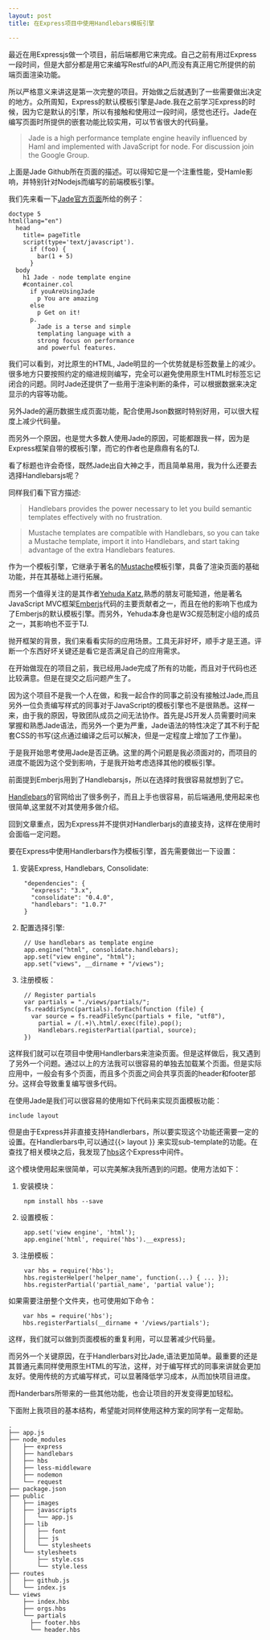 ```yaml
---
layout: post
title: 在Express项目中使用Handlebars模板引擎

---
```


最近在用Expressjs做一个项目，前后端都用它来完成。自己之前有用过Express一段时间，但是大部分都是用它来编写Restful的API,而没有真正用它所提供的前端页面渲染功能。

所以严格意义来讲这是第一次完整的项目。开始做之后就遇到了一些需要做出决定的地方。众所周知，Express的默认模板引擎是Jade.我在之前学习Express的时候，因为它是默认的引擎，所以有接触和使用过一段时间，感觉也还行。Jade在编写页面时所提供的嵌套功能比较实用，可以节省很大的代码量。

> Jade is a high performance template engine heavily influenced by Haml and implemented with JavaScript for node. For discussion join the Google Group.

上面是Jade Github所在页面的描述。可以得知它是一个注重性能，受Hamle影响，并特别针对Nodejs而编写的前端模板引擎。

我们先来看一下[Jade官方页面](http://jade-lang.com/)所给的例子：

    doctype 5
    html(lang="en")
      head
        title= pageTitle
        script(type='text/javascript').
          if (foo) {
            bar(1 + 5)
          }
      body
        h1 Jade - node template engine
        #container.col
          if youAreUsingJade
            p You are amazing
          else
            p Get on it!
          p.
            Jade is a terse and simple
            templating language with a
            strong focus on performance
            and powerful features.

我们可以看到，对比原生的HTML, Jade明显的一个优势就是标签数量上的减少。很多地方只要按照约定的缩进规则编写，完全可以避免使用原生HTML时标签忘记闭合的问题。同时Jade还提供了一些用于渲染判断的条件，可以根据数据来决定显示的内容等功能。

另外Jade的遍历数据生成页面功能，配合使用Json数据时特别好用，可以很大程度上减少代码量。

而另外一个原因，也是觉大多数人使用Jade的原因，可能都跟我一样，因为是Express框架自带的模板引擎，而它的作者也是鼎鼎有名的TJ.

看了标题也许会奇怪，既然Jade出自大神之手，而且简单易用，我为什么还要去选择Handlebarsjs呢？

同样我们看下官方描述:

> Handlebars provides the power necessary to let you build semantic templates effectively with no frustration.

> Mustache templates are compatible with Handlebars, so you can take a Mustache template, import it into Handlebars, and start taking advantage of the extra Handlebars features.

作为一个模板引擎，它继承于著名的[Mustache](http://mustache.github.io/)模板引擎，具备了渲染页面的基础功能，并在其基础上进行拓展。

而另一个值得关注的是其作者[Yehuda Katz](https://github.com/wycats),熟悉的朋友可能知道，他是著名JavaScript MVC框架[Emberjs](http://emberjs.com)代码的主要贡献者之一，而且在他的影响下也成为了Emberjs的默认模板引擎。而另外，Yehuda本身也是W3C规范制定小组的成员之一，其影响也不亚于TJ.

抛开框架的背景，我们来看看实际的应用场景。工具无非好坏，顺手才是王道。评断一个东西好坏关键还是看它是否满足自己的应用需求。

在开始做现在的项目之前，我已经用Jade完成了所有的功能，而且对于代码也还比较满意。但是在提交之后问题产生了。

因为这个项目不是我一个人在做，和我一起合作的同事之前没有接触过Jade,而且另外一位负责编写样式的同事对于JavaScript的模板引擎也不是很熟悉。这样一来，由于我的原因，导致团队成员之间无法协作。首先是JS开发人员需要时间来掌握和熟悉Jade语法，而另外一个更为严重，Jade语法的特性决定了其不利于配套CSS的书写(这点通过编译之后可以解决，但是一定程度上增加了工作量)。

于是我开始思考使用Jade是否正确。这里的两个问题是我必须面对的，而项目的进度不能因为这个受到影响，于是我开始考虑选择其他的模板引擎。

前面提到Emberjs用到了Handlebarsjs，所以在选择时我很容易就想到了它。

[Handlebars](http://handlebarsjs.com/)的官网给出了很多例子，而且上手也很容易，前后端通用,使用起来也很简单,这里就不对其使用多做介绍。

回到文章重点，因为Express并不提供对Handlerbarjs的直接支持，这样在使用时会面临一定问题。

要在Express中使用Handlerbars作为模板引擎，首先需要做出一下设置：

1. 安装Express, Handlebars, Consolidate:

        "dependencies": {
          "express": "3.x",
          "consolidate": "0.4.0",
          "handlebars": "1.0.7"
        }

2. 配置选择引擎:

        // Use handlebars as template engine
        app.engine("html", consolidate.handlebars);
        app.set("view engine", "html");
        app.set("views", __dirname + "/views");

3. 注册模板：

        // Register partials
        var partials = "./views/partials/";
        fs.readdirSync(partials).forEach(function (file) {
          var source = fs.readFileSync(partials + file, "utf8"),
            partial = /(.+)\.html/.exec(file).pop();
            Handlebars.registerPartial(partial, source);
        })

这样我们就可以在项目中使用Handlerbars来渲染页面。但是这样做后，我又遇到了另外一个问题。通过以上的方法我可以很容易的单独去加载某个页面。但是实际应用中，一般会有多个页面，而且多个页面之间会共享页面的header和footer部分。这样会导致重复编写很多代码。

在使用Jade是我们可以很容易的使用如下代码来实现页面模板功能：

    include layout

但是由于Express并非直接支持Handlerbars，所以要实现这个功能还需要一定的设置。在Handlerbars中,可以通过{{> layout }} 来实现sub-template的功能。在查找了相关模块之后，我发现了[hbs](https://github.com/donpark/hbs)这个Express中间件。

这个模块使用起来很简单，可以完美解决我所遇到的问题。使用方法如下：

1. 安装模块：

        npm install hbs --save

2. 设置模板：

        app.set('view engine', 'html');
        app.engine('html', require('hbs').__express);

3. 注册模板：

        var hbs = require('hbs');
        hbs.registerHelper('helper_name', function(...) { ... });
        hbs.registerPartial('partial_name', 'partial value');

如果需要注册整个文件夹，也可使用如下命令：

        var hbs = require('hbs');
        hbs.registerPartials(__dirname + '/views/partials');

这样，我们就可以做到页面模板的重复利用，可以显著减少代码量。

而另外一个关键原因，在于Handlerbars对比Jade,语法更加简单。最重要的还是其普通元素同样使用原生HTML的写法，这样，对于编写样式的同事来讲就会更加友好。使用传统的方式编写样式，可以显著降低学习成本，从而加快项目进度。

而Handerbars所带来的一些其他功能，也会让项目的开发变得更加轻松。

下面附上我项目的基本结构，希望能对同样使用这种方案的同学有一定帮助。

    .
    ├── app.js
    ├── node_modules
    │   ├── express
    │   ├── handlebars
    │   ├── hbs
    │   ├── less-middleware
    │   ├── nodemon
    │   └── request
    ├── package.json
    ├── public
    │   ├── images
    │   ├── javascripts
    │   │   └── app.js
    │   ├── lib
    │   │   ├── font
    │   │   ├── js
    │   │   └── stylesheets
    │   └── stylesheets
    │       ├── style.css
    │       └── style.less
    ├── routes
    │   ├── github.js
    │   └── index.js
    └── views
        ├── index.hbs
        ├── orgs.hbs
        └── partials
          ├── footer.hbs
          └── header.hbs

